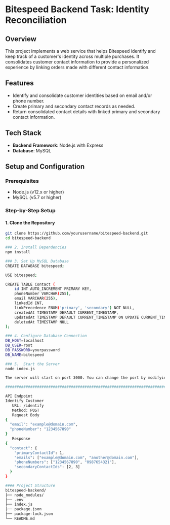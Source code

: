 # Bitespeed Backend Task: Identity Reconciliation

## Overview
This project implements a web service that helps Bitespeed identify and keep track of a customer's identity across multiple purchases. It consolidates customer contact information to provide a personalized experience by linking orders made with different contact information.

## Features
- Identify and consolidate customer identities based on email and/or phone number.
- Create primary and secondary contact records as needed.
- Return consolidated contact details with linked primary and secondary contact information.

## Tech Stack
- **Backend Framework**: Node.js with Express
- **Database**: MySQL

## Setup and Configuration

### Prerequisites
- Node.js (v12.x or higher)
- MySQL (v5.7 or higher)

### Step-by-Step Setup

#### 1. Clone the Repository
```bash
git clone https://github.com/yourusername/bitespeed-backend.git
cd bitespeed-backend

### 2. Install Dependencies
npm install

### 3. Set Up MySQL Database
CREATE DATABASE bitespeed;

USE bitespeed;

CREATE TABLE Contact (
    id INT AUTO_INCREMENT PRIMARY KEY,
    phoneNumber VARCHAR(255),
    email VARCHAR(255),
    linkedId INT,
    linkPrecedence ENUM('primary', 'secondary') NOT NULL,
    createdAt TIMESTAMP DEFAULT CURRENT_TIMESTAMP,
    updatedAt TIMESTAMP DEFAULT CURRENT_TIMESTAMP ON UPDATE CURRENT_TIMESTAMP,
    deletedAt TIMESTAMP NULL
);

### 4. Configure Database Connection
DB_HOST=localhost
DB_USER=root
DB_PASSWORD=yourpassword
DB_NAME=bitespeed

### 5.  Start the Server
node index.js

The server will start on port 3000. You can change the port by modifying the PORT variable in index.js.

#############################################################################################################

API Endpoint
Identify Customer
   URL: /identify
   Method: POST
   Request Body
{
  "email": "example@domain.com",
  "phoneNumber": "1234567890"
}
   Response
{
  "contact": {
    "primaryContactId": 1,
    "emails": ["example@domain.com", "another@domain.com"],
    "phoneNumbers": ["1234567890", "0987654321"],
    "secondaryContactIds": [2, 3]
  }
}

#### Project Structure
bitespeed-backend/
├── node_modules/
├── .env
├── index.js
├── package.json
├── package-lock.json
└── README.md

